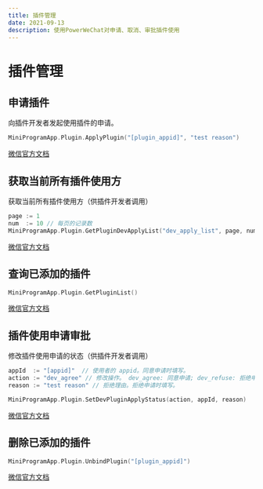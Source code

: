 ```yaml
---
title: 插件管理
date: 2021-09-13
description: 使用PowerWeChat对申请、取消、审批插件使用
---
```


# 插件管理

## 申请插件

向插件开发者发起使用插件的申请。

```go
MiniProgramApp.Plugin.ApplyPlugin("[plugin_appid]", "test reason")
```

[微信官方文档](https://developers.weixin.qq.com/miniprogram/dev/api-backend/open-api/plugin-management/pluginManager.applyPlugin.html)



## 获取当前所有插件使用方

获取当前所有插件使用方（供插件开发者调用）

``` go
page := 1
num  := 10 // 每页的记录数
MiniProgramApp.Plugin.GetPluginDevApplyList("dev_apply_list", page, num)
```

[微信官方文档](https://developers.weixin.qq.com/miniprogram/dev/api-backend/open-api/plugin-management/pluginManager.getPluginDevApplyList.html)



## 查询已添加的插件

``` go
MiniProgramApp.Plugin.GetPluginList()
```

[微信官方文档](https://developers.weixin.qq.com/miniprogram/dev/api-backend/open-api/plugin-management/pluginManager.getPluginList.html)



##  插件使用申请审批

修改插件使用申请的状态（供插件开发者调用）

``` go
appId  := "[appid]"  // 使用者的 appid。同意申请时填写。
action := "dev_agree" // 修改操作。 dev_agree: 同意申请; dev_refuse: 拒绝申请; dev_delete: 删除已拒绝的申请者	
reason := "test reason" // 拒绝理由。拒绝申请时填写。

MiniProgramApp.Plugin.SetDevPluginApplyStatus(action, appId, reason)
```

[微信官方文档](https://developers.weixin.qq.com/miniprogram/dev/api-backend/open-api/plugin-management/pluginManager.setDevPluginApplyStatus.html)



## 删除已添加的插件

``` go
MiniProgramApp.Plugin.UnbindPlugin("[plugin_appid]")
```

[微信官方文档](https://developers.weixin.qq.com/miniprogram/dev/api-backend/open-api/plugin-management/pluginManager.unbindPlugin.html)
